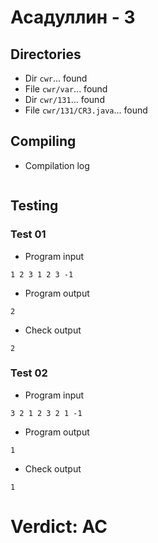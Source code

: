 # Асадуллин - 3
## Directories
- Dir `cwr`... found
- File `cwr/var`... found
- Dir `cwr/131`... found
- File `cwr/131/CR3.java`... found
## Compiling
- Compilation log
```

```
## Testing
### Test 01
- Program input
```
1 2 3 1 2 3 -1

```
- Program output
```
2

```
- Check output
```
2

```
### Test 02
- Program input
```
3 2 1 2 3 2 1 -1

```
- Program output
```
1

```
- Check output
```
1

```
# Verdict: AC
